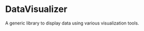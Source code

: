 DataVisualizer
==============

A generic library to display data using various visualization tools.

